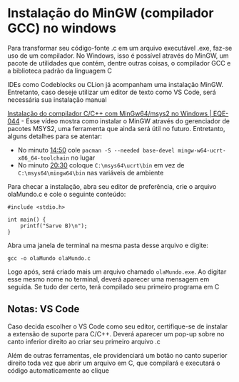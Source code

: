 # Instalação do MinGW (compilador GCC) no windows

Para transformar seu código-fonte .c em um arquivo executável .exe, faz-se uso de um compilador. No Windows, isso é possível através do MinGW, um pacote de utilidades que contém, dentre outras coisas, o compilador GCC e a biblioteca padrão da linguagem C

IDEs como Codeblocks ou CLion já acompanham uma instalação MinGW. Entretanto, caso deseje utilizar um editor de texto como VS Code, será necessária sua instalação manual

[Instalação do compilador C/C++ com MinGw64/msys2 no Windows | EQE-044](https://youtu.be/ShPPSwpClPc?si=FRaOlj9jwK5PfmTm) - Esse vídeo mostra como instalar o MinGW através do gerenciador de pacotes MSYS2, uma ferramenta que ainda será útil no futuro. Entretanto, alguns detalhes para se atentar:
- No minuto [14:50](https://youtu.be/ShPPSwpClPc?si=FRaOlj9jwK5PfmTm&t=890) cole `pacman -S --needed base-devel mingw-w64-ucrt-x86_64-toolchain` no lugar
- No minuto [20:30](https://youtu.be/ShPPSwpClPc?si=UzmYE-01f-KvXKWI&t=1230) coloque `C:\msys64\ucrt\bin` em vez de `C:\msys64\mingw64\bin` nas variáveis de ambiente

Para checar a instalação, abra seu editor de preferência, crie o arquivo olaMundo.c e cole o seguinte conteúdo:
```
#include <stdio.h>

int main() {
    printf("Sarve B)\n");
}
```
Abra uma janela de terminal na mesma pasta desse arquivo e digite:
```
gcc -o olaMundo olaMundo.c
```
Logo após, será criado mais um arquivo chamado `olaMundo.exe`. Ao digitar esse mesmo nome no terminal, deverá aparecer uma mensagem em seguida. Se tudo der certo, terá compilado seu primeiro programa em C

## Notas: VS Code
Caso decida escolher o VS Code como seu editor, certifique-se de instalar a extensão de suporte para C/C++. Deverá aparecer um pop-up sobre no canto inferior direito ao criar seu primeiro arquivo .c

Além de outras ferramentas, ele providenciará um botão no canto superior direito toda vez que abrir um arquivo em C, que compilará e executará o código automaticamente ao clique
